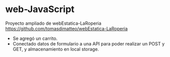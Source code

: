 # web-JavaScript

Proyecto ampliado de webEstatica-LaRoperia
https://github.com/tomasdimatteo/webEstatica-LaRoperia

- Se agregó un carrito.
- Conectado datos de formulario a una API para poder realizar un POST y GET, y almacenamiento en local storage.
